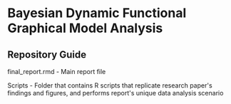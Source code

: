 # Bayesian Dynamic Functional Graphical Model Analysis

## Repository Guide

final_report.rmd - Main report file

Scripts - Folder that contains R scripts that replicate research paper's findings and figures, and performs report's unique data analysis scenario
